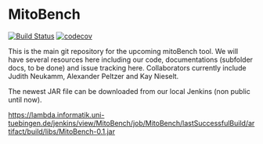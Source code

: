 # MitoBench

[![Build Status](https://lambda.informatik.uni-tuebingen.de/jenkins/buildStatus/icon?job=MitoBench)](https://lambda.informatik.uni-tuebingen.de/jenkins/view/MitoBench/job/MitoBench/)
[![codecov](https://codecov.io/gh/apeltzer/MitoBench/branch/master/graph/badge.svg?token=j5AgZQV3HJ)](https://codecov.io/gh/apeltzer/MitoBench)


This is the main git repository for the upcoming mitoBench tool. We will have several resources here including our code, documentations (subfolder docs, to be done) and issue tracking here. 
Collaborators currently include Judith Neukamm, Alexander Peltzer and Kay Nieselt. 

The newest JAR file can be downloaded from our local Jenkins (non public until now). 

https://lambda.informatik.uni-tuebingen.de/jenkins/view/MitoBench/job/MitoBench/lastSuccessfulBuild/artifact/build/libs/MitoBench-0.1.jar
